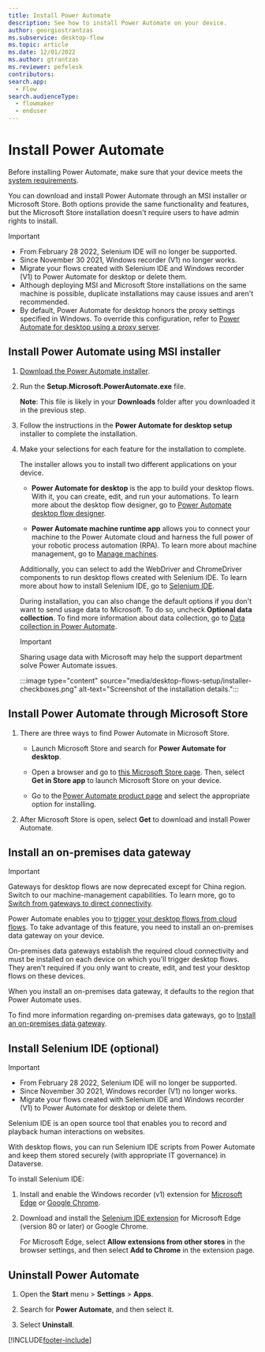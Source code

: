 ```yaml
---
title: Install Power Automate
description: See how to install Power Automate on your device.
author: georgiostrantzas
ms.subservice: desktop-flow
ms.topic: article
ms.date: 12/01/2022
ms.author: gtrantzas
ms.reviewer: pefelesk
contributors:
search.app: 
  - Flow 
search.audienceType: 
  - flowmaker
  - enduser
---
```


# Install Power Automate

Before installing Power Automate, make sure that your device meets the [system requirements](requirements.md).

You can download and install Power Automate through an MSI installer or Microsoft Store. Both options provide the same functionality and features, but the Microsoft Store installation doesn't require users to have admin rights to install.

>[!IMPORTANT]
>
> - From February 28 2022, Selenium IDE will no longer be supported.
> - Since November 30 2021, Windows recorder (V1) no longer works.
> - Migrate your flows created with Selenium IDE and Windows recorder (V1) to Power Automate for desktop or delete them.
> - Although deploying MSI and Microsoft Store installations on the same machine is possible, duplicate installations may cause issues and aren't recommended.
> - By default, Power Automate for desktop honors the proxy settings specified in Windows. To override this configuration, refer to [Power Automate for desktop using a proxy server](governance.md#configure-power-automate-for-desktop-to-interact-with-a-corporate-proxy-server).

## Install Power Automate using MSI installer

1. [Download the Power Automate installer](https://go.microsoft.com/fwlink/?linkid=2102613).

1. Run the **Setup.Microsoft.PowerAutomate.exe** file.

   **Note**: This file is likely in your **Downloads** folder after you downloaded it in the previous step.

1. Follow the instructions in the **Power Automate for desktop setup** installer to complete the installation.

1. Make your selections for each feature for the installation to complete.

    The installer allows you to install two different applications on your device.

    - **Power Automate for desktop** is the app to build your desktop flows. With it, you can create, edit, and run your automations. To learn more about the desktop flow designer, go to [Power Automate desktop flow designer](./flow-designer.md).

    - **Power Automate machine runtime app** allows you to connect your machine to the Power Automate cloud and harness the full power of your robotic process automation (RPA). To learn more about machine management, go to [Manage machines](./manage-machines.md).

    Additionally, you can select to add the WebDriver and ChromeDriver components to run desktop flows created with Selenium IDE. To learn more about how to install Selenium IDE, go to [Selenium IDE](#install-selenium-ide-optional).

    <!-- - Install the required files for UI automation in Java applets. -->

    During installation, you can also change the default options if you don't want to send usage data to Microsoft. To do so, uncheck **Optional data collection**. To find more information about data collection, go to [Data collection in Power Automate](diagnostic-data.md).

    >[!IMPORTANT]
    >Sharing usage data with Microsoft may help the support department solve Power Automate issues.

    :::image type="content" source="media/desktop-flows-setup/installer-checkboxes.png" alt-text="Screenshot of the installation details.":::

## Install Power Automate through Microsoft Store

1. There are three ways to find Power Automate in Microsoft Store.

    - Launch Microsoft Store and search for **Power Automate for desktop**.

    - Open a browser and go to [this Microsoft Store page](https://www.microsoft.com/store/productId/9NFTCH6J7FHV). Then, select **Get in Store app** to launch Microsoft Store on your device.

    - Go to the [Power Automate product page](https://flow.microsoft.com/desktop/) and select the appropriate option for installing.

1. After Microsoft Store is open, select **Get** to download and install Power Automate.

## Install an on-premises data gateway

> [!IMPORTANT]
> Gateways for desktop flows are now deprecated except for China region. Switch to our machine-management capabilities. To learn more, go to [Switch from gateways to direct connectivity](manage-machines.md#switch-from-gateways-to-direct-connectivity).

Power Automate enables you to [trigger your desktop flows from cloud flows](trigger-desktop-flows.md). To take advantage of this feature, you need to install an on-premises data gateway on your device.

On-premises data gateways establish the required cloud connectivity and must be installed on each device on which you'll trigger desktop flows. They aren't required if you only want to create, edit, and test your desktop flows on these devices.

When you install an on-premises data gateway, it defaults to the region that Power Automate uses.

To find more information regarding on-premises data gateways, go to [Install an on-premises data gateway](/data-integration/gateway/service-gateway-install).

## Install Selenium IDE (optional)

> [!IMPORTANT]
>
> - From February 28 2022, Selenium IDE will no longer be supported.
> - Since November 30 2021, Windows recorder (V1) no longer works.
> - Migrate your flows created with Selenium IDE and Windows recorder (V1) to Power Automate for desktop or delete them.

Selenium IDE is an open source tool that enables you to record and playback human interactions on websites.

With desktop flows, you can run Selenium IDE scripts from Power Automate and keep them stored securely (with appropriate IT governance) in Dataverse.

To install Selenium IDE:

1. Install and enable the Windows recorder (v1) extension for [Microsoft Edge](https://go.microsoft.com/fwlink/?linkid=2151412) or [Google Chrome](https://go.microsoft.com/fwlink/?linkid=2150930).

1. Download and install the [Selenium IDE extension](https://go.microsoft.com/fwlink/?linkid=2107665) for Microsoft Edge (version 80 or later) or Google Chrome.

    For Microsoft Edge, select **Allow extensions from other stores** in the browser settings, and then select **Add to Chrome** in the extension page.

## Uninstall Power Automate

1. Open the **Start** menu > **Settings** > **Apps**.

1. Search for **Power Automate**, and then select it.

1. Select **Uninstall**.

[!INCLUDE[footer-include](../includes/footer-banner.md)]
